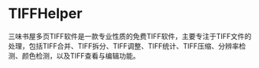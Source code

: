 # TIFFHelper
三味书屋多页TIFF软件是一款专业性质的免费TIFF软件，主要专注于TIFF文件的处理，包括TIFF合并、TIFF拆分、TIFF调整、TIFF统计、TIFF压缩、分辨率检测、颜色检测，以及TIFF查看与编辑功能。
